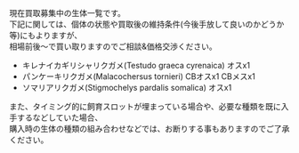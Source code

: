 ---
---

現在買取募集中の生体一覧です。  
下記に関しては、個体の状態や買取後の維持条件(今後手放して良いのかどうか等)にもよりますが、  
相場前後〜で買い取りますのでご相談&価格交渉ください。

* キレナイカギリシャリクガメ(Testudo graeca cyrenaica) オスx1
* パンケーキリクガメ(Malacochersus tornieri) CBオスx1 CBメスx1
* ソマリアリクガメ(Stigmochelys pardalis somalica) オスx1

また、タイミング的に飼育スロットが埋まっている場合や、必要な種類を既に入手するなどしていた場合、  
購入時の生体の種類の組み合わせなどでは、お断りする事もありますのでご了承ください。  
